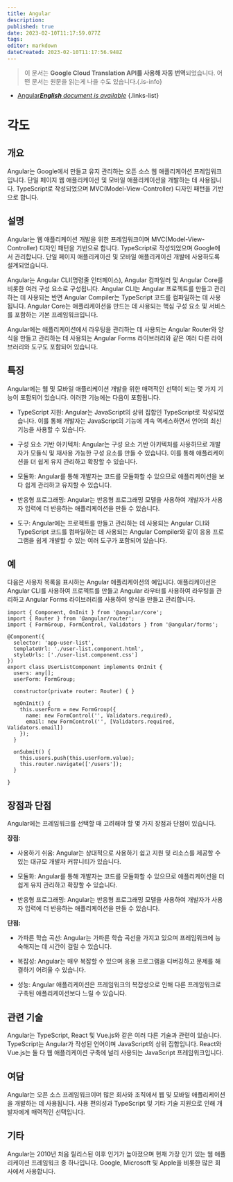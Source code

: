 ```yaml
---
title: Angular
description: 
published: true
date: 2023-02-10T11:17:59.077Z
tags: 
editor: markdown
dateCreated: 2023-02-10T11:17:56.948Z
---
```


> 이 문서는 **Google Cloud Translation API를 사용해 자동 번역**되었습니다.
어떤 문서는 원문을 읽는게 나을 수도 있습니다.{.is-info}



- [Angular***English** document is available*](/en/Knowledge-base/Dictionary/angular)
{.links-list}


# 각도

## 개요
Angular는 Google에서 만들고 유지 관리하는 오픈 소스 웹 애플리케이션 프레임워크입니다. 단일 페이지 웹 애플리케이션 및 모바일 애플리케이션을 개발하는 데 사용됩니다. TypeScript로 작성되었으며 MVC(Model-View-Controller) 디자인 패턴을 기반으로 합니다.

## 설명
Angular는 웹 애플리케이션 개발을 위한 프레임워크이며 MVC(Model-View-Controller) 디자인 패턴을 기반으로 합니다. TypeScript로 작성되었으며 Google에서 관리합니다. 단일 페이지 애플리케이션 및 모바일 애플리케이션 개발에 사용하도록 설계되었습니다.

Angular는 Angular CLI(명령줄 인터페이스), Angular 컴파일러 및 Angular Core를 비롯한 여러 구성 요소로 구성됩니다. Angular CLI는 Angular 프로젝트를 만들고 관리하는 데 사용되는 반면 Angular Compiler는 TypeScript 코드를 컴파일하는 데 사용됩니다. Angular Core는 애플리케이션을 만드는 데 사용되는 핵심 구성 요소 및 서비스를 포함하는 기본 프레임워크입니다.

Angular에는 애플리케이션에서 라우팅을 관리하는 데 사용되는 Angular Router와 양식을 만들고 관리하는 데 사용되는 Angular Forms 라이브러리와 같은 여러 다른 라이브러리와 도구도 포함되어 있습니다.

## 특징
Angular에는 웹 및 모바일 애플리케이션 개발을 위한 매력적인 선택이 되는 몇 가지 기능이 포함되어 있습니다. 이러한 기능에는 다음이 포함됩니다.

- TypeScript 지원: Angular는 JavaScript의 상위 집합인 TypeScript로 작성되었습니다. 이를 통해 개발자는 JavaScript의 기능에 계속 액세스하면서 언어의 최신 기능을 사용할 수 있습니다.

- 구성 요소 기반 아키텍처: Angular는 구성 요소 기반 아키텍처를 사용하므로 개발자가 모듈식 및 재사용 가능한 구성 요소를 만들 수 있습니다. 이를 통해 애플리케이션을 더 쉽게 유지 관리하고 확장할 수 있습니다.

- 모듈화: Angular를 통해 개발자는 코드를 모듈화할 수 있으므로 애플리케이션을 보다 쉽게 관리하고 유지할 수 있습니다.

- 반응형 프로그래밍: Angular는 반응형 프로그래밍 모델을 사용하여 개발자가 사용자 입력에 더 반응하는 애플리케이션을 만들 수 있습니다.

- 도구: Angular에는 프로젝트를 만들고 관리하는 데 사용되는 Angular CLI와 TypeScript 코드를 컴파일하는 데 사용되는 Angular Compiler와 같이 응용 프로그램을 쉽게 개발할 수 있는 여러 도구가 포함되어 있습니다.

## 예
다음은 사용자 목록을 표시하는 Angular 애플리케이션의 예입니다. 애플리케이션은 Angular CLI를 사용하여 프로젝트를 만들고 Angular 라우터를 사용하여 라우팅을 관리하고 Angular Forms 라이브러리를 사용하여 양식을 만들고 관리합니다.

```
import { Component, OnInit } from '@angular/core';
import { Router } from '@angular/router';
import { FormGroup, FormControl, Validators } from '@angular/forms';

@Component({
  selector: 'app-user-list',
  templateUrl: './user-list.component.html',
  styleUrls: ['./user-list.component.css']
})
export class UserListComponent implements OnInit {
  users: any[];
  userForm: FormGroup;

  constructor(private router: Router) { }

  ngOnInit() {
    this.userForm = new FormGroup({
      name: new FormControl('', Validators.required),
      email: new FormControl('', [Validators.required, Validators.email])
    });
  }

  onSubmit() {
    this.users.push(this.userForm.value);
    this.router.navigate(['/users']);
  }

}
```

## 장점과 단점
Angular에는 프레임워크를 선택할 때 고려해야 할 몇 가지 장점과 단점이 있습니다.

**장점:**

- 사용하기 쉬움: Angular는 상대적으로 사용하기 쉽고 지원 및 리소스를 제공할 수 있는 대규모 개발자 커뮤니티가 있습니다.

- 모듈화: Angular를 통해 개발자는 코드를 모듈화할 수 있으므로 애플리케이션을 더 쉽게 유지 관리하고 확장할 수 있습니다.

- 반응형 프로그래밍: Angular는 반응형 프로그래밍 모델을 사용하여 개발자가 사용자 입력에 더 반응하는 애플리케이션을 만들 수 있습니다.

**단점:**

- 가파른 학습 곡선: Angular는 가파른 학습 곡선을 가지고 있으며 프레임워크에 능숙해지는 데 시간이 걸릴 수 있습니다.

- 복잡성: Angular는 매우 복잡할 수 있으며 응용 프로그램을 디버깅하고 문제를 해결하기 어려울 수 있습니다.

- 성능: Angular 애플리케이션은 프레임워크의 복잡성으로 인해 다른 프레임워크로 구축된 애플리케이션보다 느릴 수 있습니다.

## 관련 기술
Angular는 TypeScript, React 및 Vue.js와 같은 여러 다른 기술과 관련이 있습니다. TypeScript는 Angular가 작성된 언어이며 JavaScript의 상위 집합입니다. React와 Vue.js는 둘 다 웹 애플리케이션 구축에 널리 사용되는 JavaScript 프레임워크입니다.

## 여담
Angular는 오픈 소스 프레임워크이며 많은 회사와 조직에서 웹 및 모바일 애플리케이션을 개발하는 데 사용됩니다. 사용 편의성과 TypeScript 및 기타 기술 지원으로 인해 개발자에게 매력적인 선택입니다.

## 기타
Angular는 2010년 처음 릴리스된 이후 인기가 높아졌으며 현재 가장 인기 있는 웹 애플리케이션 프레임워크 중 하나입니다. Google, Microsoft 및 Apple을 비롯한 많은 회사에서 사용합니다.